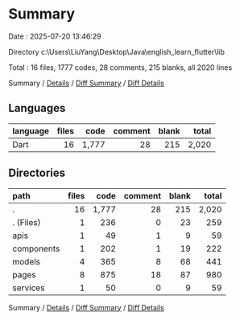 # Summary

Date : 2025-07-20 13:46:29

Directory c:\\Users\\LiuYang\\Desktop\\Java\\english_learn_flutter\\lib

Total : 16 files,  1777 codes, 28 comments, 215 blanks, all 2020 lines

Summary / [Details](details.md) / [Diff Summary](diff.md) / [Diff Details](diff-details.md)

## Languages
| language | files | code | comment | blank | total |
| :--- | ---: | ---: | ---: | ---: | ---: |
| Dart | 16 | 1,777 | 28 | 215 | 2,020 |

## Directories
| path | files | code | comment | blank | total |
| :--- | ---: | ---: | ---: | ---: | ---: |
| . | 16 | 1,777 | 28 | 215 | 2,020 |
| . (Files) | 1 | 236 | 0 | 23 | 259 |
| apis | 1 | 49 | 1 | 9 | 59 |
| components | 1 | 202 | 1 | 19 | 222 |
| models | 4 | 365 | 8 | 68 | 441 |
| pages | 8 | 875 | 18 | 87 | 980 |
| services | 1 | 50 | 0 | 9 | 59 |

Summary / [Details](details.md) / [Diff Summary](diff.md) / [Diff Details](diff-details.md)
